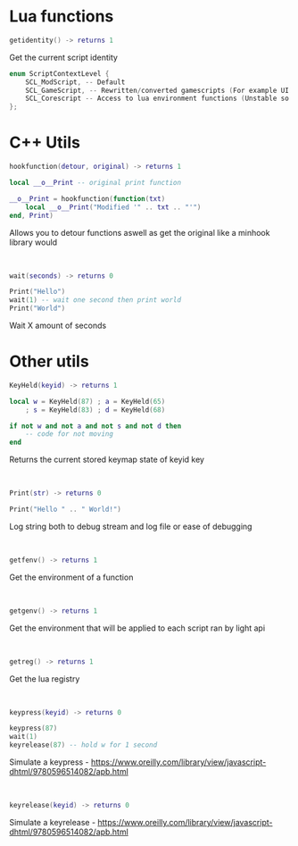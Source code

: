 # Lua functions

```lua
getidentity() -> returns 1
```
Get the current script identity

```cpp
enum ScriptContextLevel {
	SCL_ModScript, -- Default
	SCL_GameScript, -- Rewritten/converted gamescripts (For example UI scripts) low level access to all classes
	SCL_Corescript -- Access to lua environment functions (Unstable so try not modify these as much as possible)
};
```

# C++ Utils

```lua
hookfunction(detour, original) -> returns 1
```
```lua
local __o__Print -- original print function

__o__Print = hookfunction(function(txt)
    local __o__Print("Modified '" .. txt .. "'")
end, Print)
```
Allows you to detour functions aswell as get the original like a minhook library would

<br/>

```lua
wait(seconds) -> returns 0
```
```lua
Print("Hello")
wait(1) -- wait one second then print world
Print("World")
```
Wait X amount of seconds

# Other utils

```lua
KeyHeld(keyid) -> returns 1
```
```lua
local w = KeyHeld(87) ; a = KeyHeld(65)
	; s = KeyHeld(83) ; d = KeyHeld(68)

if not w and not a and not s and not d then
    -- code for not moving
end
```
Returns the current stored keymap state of keyid key

<br/>

```lua
Print(str) -> returns 0
```
```lua
Print("Hello " .. " World!")
```
Log string both to debug stream and log file or ease of debugging

<br/>

```lua
getfenv() -> returns 1
```
Get the environment of a function

<br/>

```lua
getgenv() -> returns 1
```
Get the environment that will be applied to each script ran by light api

<br/>

```lua
getreg() -> returns 1
```
Get the lua registry

<br/>

```lua
keypress(keyid) -> returns 0
```
```lua
keypress(87)
wait(1)
keyrelease(87) -- hold w for 1 second
```
Simulate a keypress - https://www.oreilly.com/library/view/javascript-dhtml/9780596514082/apb.html

<br/>

```lua
keyrelease(keyid) -> returns 0
```
Simulate a keyrelease - https://www.oreilly.com/library/view/javascript-dhtml/9780596514082/apb.html

